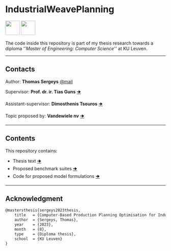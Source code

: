 # IndustrialWeavePlanning

<p align="left">
<img src="https://cdn.jsdelivr.net/gh/devicons/devicon/icons/python/python-original-wordmark.svg" width="45" height="45"/>
<img src="https://cdn.jsdelivr.net/gh/devicons/devicon/icons/jupyter/jupyter-original-wordmark.svg" width="45" height="45"/>   
</p>

The code inside this repository is part of my thesis research towards a diploma ''*Master of Engineering: Computer Science*'' at KU Leuven.

---

## Contacts

Author: **Thomas Sergeys** [@mail](mailto:thomas.s2000@hotmail.com)

Supervisor: **Prof. dr. ir. Tias Guns** [🠊](https://www.kuleuven.be/wieiswie/nl/person/00056117)

Assistant-supervisor: **Dimosthenis Tsouros** [🠊](https://www.kuleuven.be/wieiswie/nl/person/00158977)

Topic proposed by: **Vandewiele nv** [🠊](https://vandewiele.com/)


---

## Contents

This repository contains:
- Thesis text [🠊](Master_Thesis_31-07-2023.pdf)
- Proposed benchmark suites [🠊](/benchmarks/)
- Code for proposed model formulations [🠊](/src/)
---

## Acknowledgment

```latex
@mastersthesis{sergeys2023thesis,
    title   = {Computer-Based Production Planning Optimisation for Industrial Weaving Machines},
    author  = {Sergeys, Thomas},
    year    = {2023},
    month   = {8},
    type    = {Diploma thesis},
    school  = {KU Leuven}
}
```